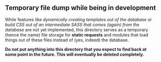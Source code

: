 ## Temporary file dump while being in development

While features like _dynamically creating templates out of the database_ or
_build CSS out of an intermediate SASS that comes (again) from the database_
are not yet implemented, this directory serves as a temporary (hence the
name) file storage for **static requests** and modules that load things out
of these files instead of (yes, indeed) the database.

**Do not put anything into this directory that you expect to find back at
some point in the future. This will eventually be deleted completely.**

